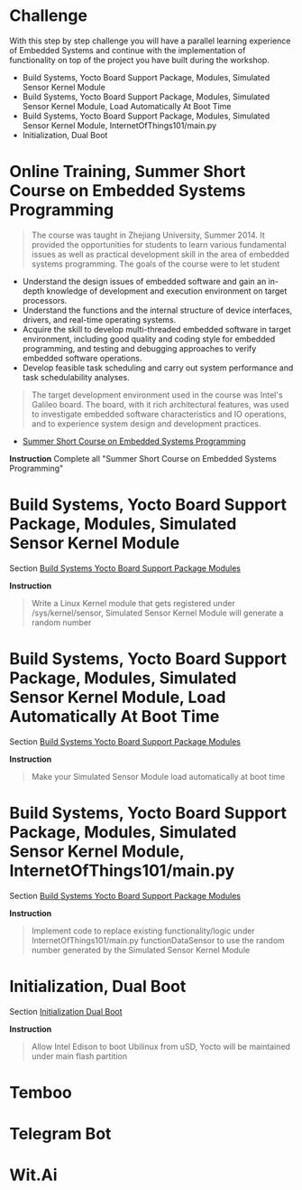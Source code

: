# Challenge

With this step by step challenge you will have a parallel learning experience of Embedded Systems and continue with the implementation of functionality on top of the project you have built during the workshop.

- Build Systems, Yocto Board Support Package, Modules, Simulated Sensor Kernel Module
- Build Systems, Yocto Board Support Package, Modules, Simulated Sensor Kernel Module, Load Automatically At Boot Time
- Build Systems, Yocto Board Support Package, Modules, Simulated Sensor Kernel Module, InternetOfThings101/main.py
- Initialization, Dual Boot

# Online Training, Summer Short Course on Embedded Systems Programming

> The course was taught in Zhejiang University, Summer 2014. It provided the opportunities for students to learn various fundamental issues as well as practical development skill in the area of embedded systems programming. The goals of the course were to let student
- Understand the design issues of embedded software and gain an in-depth knowledge of development and execution environment on target processors.
- Understand the functions and the internal structure of device interfaces, drivers, and real-time operating systems.
- Acquire the skill to develop multi-threaded embedded software in target environment, including good quality and coding style for embedded programming, and testing and debugging approaches to verify embedded software operations.
- Develop feasible task scheduling and carry out system performance and task schedulability analyses.

> The target development environment used in the course was Intel's Galileo board. The board, with it rich architectural features, was used to investigate embedded software characteristics and IO operations, and to experience system design and development practices.

- [Summer Short Course on Embedded Systems Programming](http://rts.lab.asu.edu/web_ESP_Summer2014/ESP_Main_page.htm)

__Instruction__ Complete all "Summer Short Course on Embedded Systems Programming"

# Build Systems, Yocto Board Support Package, Modules, Simulated Sensor Kernel Module

Section [Build Systems Yocto Board Support Package Modules](https://theiotlearninginitiative.gitbooks.io/embedded-linux/content/documentation/Modules.html)

__Instruction__ 

> Write a Linux Kernel module that gets registered under /sys/kernel/sensor, Simulated Sensor Kernel Module will generate a random number

# Build Systems, Yocto Board Support Package, Modules, Simulated Sensor Kernel Module, Load Automatically At Boot Time 

Section [Build Systems Yocto Board Support Package Modules](https://theiotlearninginitiative.gitbooks.io/embedded-linux/content/documentation/Modules.html)

__Instruction__

> Make your Simulated Sensor Module load automatically at boot time

# Build Systems, Yocto Board Support Package, Modules, Simulated Sensor Kernel Module, InternetOfThings101/main.py 

Section [Build Systems Yocto Board Support Package Modules](https://theiotlearninginitiative.gitbooks.io/embedded-linux/content/documentation/Modules.html)

__Instruction__

> Implement code to replace existing functionality/logic under InternetOfThings101/main.py functionDataSensor to use the random number generated by the Simulated Sensor Kernel Module

# Initialization, Dual Boot

Section [Initialization Dual Boot](https://theiotlearninginitiative.gitbooks.io/embedded-linux/content/documentation/DualBoot.html)


__Instruction__

> Allow Intel Edison to boot Ubilinux from uSD, Yocto will be maintained under main flash partition

# Temboo


# Telegram Bot


# Wit.Ai

